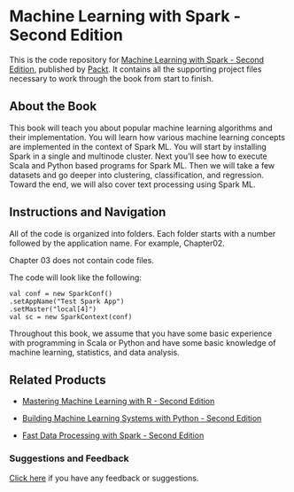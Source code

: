# Machine Learning with Spark - Second Edition
This is the code repository for [Machine Learning with Spark - Second Edition](https://www.packtpub.com/big-data-and-business-intelligence/machine-learning-spark-second-edition?utm_source=github&utm_medium=repository&utm_campaign=9781785889936), published by [Packt](https://www.packtpub.com/?utm_source=github). It contains all the supporting project files necessary to work through the book from start to finish.
## About the Book
This book will teach you about popular machine learning algorithms and their  implementation. You will learn how various machine learning concepts are implemented in the context of Spark ML. You will start by installing Spark in a single and multinode cluster. Next you'll see how to execute Scala and Python based programs for Spark ML. Then we will take a few datasets and go deeper into clustering, classification, and regression. Toward the end, we will also cover text processing using Spark ML.
## Instructions and Navigation
All of the code is organized into folders. Each folder starts with a number followed by the application name. For example, Chapter02.

Chapter 03 does not contain code files.

The code will look like the following:
```
val conf = new SparkConf()
.setAppName("Test Spark App")
.setMaster("local[4]")
val sc = new SparkContext(conf)
```

Throughout this book, we assume that you have some basic experience with programming in Scala or Python and have some basic knowledge of machine learning, statistics, and data analysis.

## Related Products
* [Mastering Machine Learning with R - Second Edition](https://www.packtpub.com/big-data-and-business-intelligence/mastering-machine-learning-r-second-edition?utm_source=github&utm_medium=repository&utm_campaign=9781787287471)

* [Building Machine Learning Systems with Python - Second Edition](https://www.packtpub.com/big-data-and-business-intelligence/building-machine-learning-systems-python-second-edition?utm_source=github&utm_medium=repository&utm_campaign=9781784392772)

* [Fast Data Processing with Spark - Second Edition](https://www.packtpub.com/big-data-and-business-intelligence/fast-data-processing-spark-second-edition?utm_source=github&utm_medium=repository&utm_campaign=9781784392574)

### Suggestions and Feedback
[Click here](https://docs.google.com/forms/d/e/1FAIpQLSe5qwunkGf6PUvzPirPDtuy1Du5Rlzew23UBp2S-P3wB-GcwQ/viewform) if you have any feedback or suggestions.
